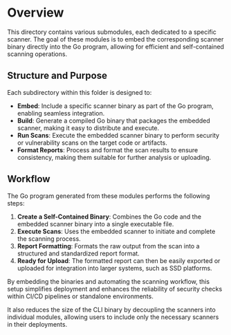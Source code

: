 # Overview

This directory contains various submodules, each dedicated to a specific scanner. The goal of these modules is to embed the corresponding scanner binary directly into the Go program, allowing for efficient and self-contained scanning operations.

## Structure and Purpose

Each subdirectory within this folder is designed to:
- **Embed**: Include a specific scanner binary as part of the Go program, enabling seamless integration.
- **Build**: Generate a compiled Go binary that packages the embedded scanner, making it easy to distribute and execute.
- **Run Scans**: Execute the embedded scanner binary to perform security or vulnerability scans on the target code or artifacts.
- **Format Reports**: Process and format the scan results to ensure consistency, making them suitable for further analysis or uploading.

## Workflow

The Go program generated from these modules performs the following steps:
1. **Create a Self-Contained Binary**: Combines the Go code and the embedded scanner binary into a single executable file.
2. **Execute Scans**: Uses the embedded scanner to initiate and complete the scanning process.
3. **Report Formatting**: Formats the raw output from the scan into a structured and standardized report format.
4. **Ready for Upload**: The formatted report can then be easily exported or uploaded for integration into larger systems, such as SSD platforms.

By embedding the binaries and automating the scanning workflow, this setup simplifies deployment and enhances the reliability of security checks within CI/CD pipelines or standalone environments.

It also reduces the size of the CLI binary by decoupling the scanners into individual modules, allowing users to include only the necessary scanners in their deployments.